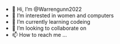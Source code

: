 - 👋 Hi, I’m @Warrengunn2022
- 👀 I’m interested in women and computers
- 🌱 I’m currently learning codeing
- 💞️ I’m looking to collaborate on 
- 📫 How to reach me ...

<!---
Warrengunn2022/Warrengunn2022 is a ✨ special ✨ repository because its `README.md` (this file) appears on your GitHub profile.
You can click the Preview link to take a look at your changes.
--->
